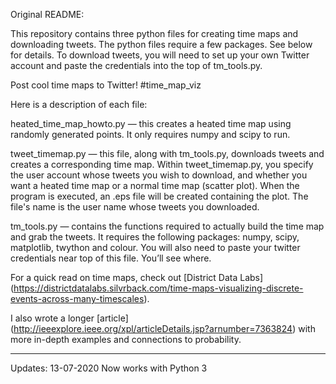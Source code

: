 Original README:

This repository contains three python files for creating time maps and downloading tweets. The python files require a few packages. See below for details. To download tweets, you will need to set up your own Twitter account and paste the credentials into the top of tm_tools.py.

Post cool time maps to Twitter!  #time_map_viz

Here is a description of each file:

heated_time_map_howto.py — this creates a heated time map using randomly generated points. It only requires numpy and scipy to run. 

tweet_timemap.py — this file, along with tm_tools.py, downloads tweets and creates a corresponding time map. Within tweet_timemap.py, you specify the user account whose tweets you wish to download, and whether you want a heated time map or a normal time map (scatter plot). When the program is executed, an .eps file will be created containing the plot. The file's name is the user name whose tweets you downloaded. 

tm_tools.py — contains the functions required to actually build the time map and grab the tweets. It requires the following packages: numpy, scipy, matplotlib, twython and colour. You will also need to paste your twitter credentials near top of this file. You’ll see where.

For a quick read on time maps, check out 
[District Data Labs] (https://districtdatalabs.silvrback.com/time-maps-visualizing-discrete-events-across-many-timescales).

I also wrote a longer [article] (http://ieeexplore.ieee.org/xpl/articleDetails.jsp?arnumber=7363824) with more in-depth examples and connections to probability.


----------------------

Updates:
13-07-2020 Now works with Python 3
